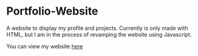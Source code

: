 # Portfolio-Website
A website to display my profile and projects. Currently is only made with HTML, but I am in the process of revamping the website using Javascript. 

You can view my website [here](http://www.highsteds.com)

